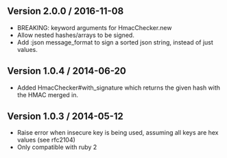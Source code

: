 ## Version 2.0.0 / 2016-11-08

* BREAKING: keyword arguments for HmacChecker.new
* Allow nested hashes/arrays to be signed.
* Add :json message_format to sign a sorted json string, instead of just values.

## Version 1.0.4 / 2014-06-20

* Added HmacChecker#with_signature which returns the given hash with the HMAC merged in.

## Version 1.0.3 / 2014-05-12

* Raise error when insecure key is being used, assuming all keys are hex values (see rfc2104)
* Only compatible with ruby 2
